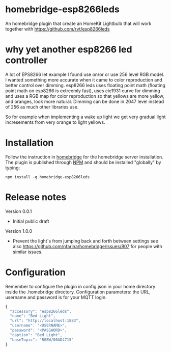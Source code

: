 # homebridge-esp8266leds
An homebridge plugin that create an HomeKit Lightbulb that will work together with https://github.com/rvt/esp8266leds

# why yet another esp8266 led controller
A lot of EPS8266 let example I found use on/or or use 256 level RGB model. I wanted something more accurate when it came to color reproduction and better control over dimming.
esp8266 leds uses floating point math (floating point math on esp8266 is extreemly fast), uses cie1931 curve for dimming and uses a RGB map for color reproduction so that yellows are more yellow, and oranges, look more natural.
Dimming can be done in 2047 level instead of 256 as much other libraries use.

So for example when implementing a wake up light we get very gradual light incresements from very orange to light yellows.


# Installation
Follow the instruction in [homebridge](https://www.npmjs.com/package/homebridge) for the homebridge server installation.
The plugin is published through [NPM](https://www.npmjs.com/package/homebridge-esp8266leds) and should be installed "globally" by typing:

    npm install -g homebridge-esp8266leds

# Release notes
Version 0.0.1
+ Initial public draft

Version 1.0.0
+ Prevent the light´s from jumping back and forth between settings see also https://github.com/nfarina/homebridge/issues/807 for people with similar issues.

# Configuration
Remember to configure the plugin in config.json in your home directory inside the .homebridge directory. Configuration parameters:
the URL, username and password is for your MQTT login.
```javascript
{
  "accessory": "esp8266leds",
  "name": "Bed Light",
  "url": "http://localhost:1883",
  "username": "<USERNAME>",
  "password": "<PASSWORD>",
  "caption": "Bed Light",
  "baseTopic": "RGBW/00AD4715"
}
```

